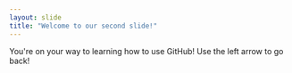 ```yaml
---
layout: slide
title: "Welcome to our second slide!"
---
```

You're on your way to learning how to use GitHub!
Use the left arrow to go back!
